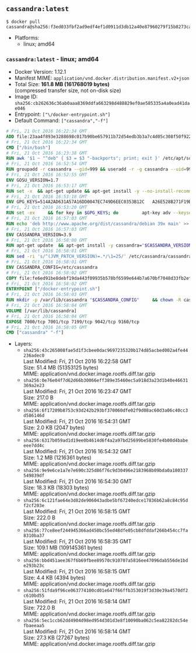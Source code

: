 ## `cassandra:latest`

```console
$ docker pull cassandra@sha256:f3ed033fbf2ad9edf4ef1d0911d3db12a40e87960279f15b8273ca551dd8fdcd
```

-	Platforms:
	-	linux; amd64

### `cassandra:latest` - linux; amd64

-	Docker Version: 1.12.1
-	Manifest MIME: `application/vnd.docker.distribution.manifest.v2+json`
-	Total Size: **161.8 MB (161768019 bytes)**  
	(compressed transfer size, not on-disk size)
-	Image ID: `sha256:cb262636c36ab0aaa8369ddfa663298d488829ef0ae585335a4a0ead41dae046`
-	Entrypoint: `["\/docker-entrypoint.sh"]`
-	Default Command: `["cassandra","-f"]`

```dockerfile
# Fri, 21 Oct 2016 16:22:34 GMT
ADD file:23aa4f893e3288698c017b90be657911b72d54edb3b3a7c4d05c308f50f9228f in / 
# Fri, 21 Oct 2016 16:22:34 GMT
CMD ["/bin/bash"]
# Fri, 21 Oct 2016 16:23:38 GMT
RUN awk '$1 ~ "^deb" { $3 = $3 "-backports"; print; exit }' /etc/apt/sources.list > /etc/apt/sources.list.d/backports.list
# Fri, 21 Oct 2016 16:52:54 GMT
RUN groupadd -r cassandra --gid=999 && useradd -r -g cassandra --uid=999 cassandra
# Fri, 21 Oct 2016 16:52:55 GMT
ENV GOSU_VERSION=1.7
# Fri, 21 Oct 2016 16:53:17 GMT
RUN set -x 	&& apt-get update && apt-get install -y --no-install-recommends ca-certificates wget && rm -rf /var/lib/apt/lists/* 	&& wget -O /usr/local/bin/gosu "https://github.com/tianon/gosu/releases/download/$GOSU_VERSION/gosu-$(dpkg --print-architecture)" 	&& wget -O /usr/local/bin/gosu.asc "https://github.com/tianon/gosu/releases/download/$GOSU_VERSION/gosu-$(dpkg --print-architecture).asc" 	&& export GNUPGHOME="$(mktemp -d)" 	&& gpg --keyserver ha.pool.sks-keyservers.net --recv-keys B42F6819007F00F88E364FD4036A9C25BF357DD4 	&& gpg --batch --verify /usr/local/bin/gosu.asc /usr/local/bin/gosu 	&& rm -r "$GNUPGHOME" /usr/local/bin/gosu.asc 	&& chmod +x /usr/local/bin/gosu 	&& gosu nobody true 	&& apt-get purge -y --auto-remove ca-certificates wget
# Fri, 21 Oct 2016 16:53:18 GMT
ENV GPG_KEYS=514A2AD631A57A16DD0047EC749D6EEC0353B12C 	A26E528B271F19B9E5D8E19EA278B781FE4B2BDA
# Fri, 21 Oct 2016 16:53:20 GMT
RUN set -ex 	&& for key in $GPG_KEYS; do 		apt-key adv --keyserver ha.pool.sks-keyservers.net --recv-keys "$key"; 	done
# Fri, 21 Oct 2016 16:57:03 GMT
RUN echo 'deb http://www.apache.org/dist/cassandra/debian 39x main' >> /etc/apt/sources.list.d/cassandra.list
# Fri, 21 Oct 2016 16:57:03 GMT
ENV CASSANDRA_VERSION=3.9
# Fri, 21 Oct 2016 16:58:00 GMT
RUN apt-get update 	&& apt-get install -y cassandra="$CASSANDRA_VERSION" 	&& rm -rf /var/lib/apt/lists/*
# Fri, 21 Oct 2016 16:58:01 GMT
RUN sed -ri 's/^(JVM_PATCH_VERSION)=.*/\1=25/' /etc/cassandra/cassandra-env.sh
# Fri, 21 Oct 2016 16:58:01 GMT
ENV CASSANDRA_CONFIG=/etc/cassandra
# Fri, 21 Oct 2016 16:58:02 GMT
COPY file:fe6ed91be8debf19da443f09935b578bf6599e644b7a670bf7048d33fb2efa9e in /docker-entrypoint.sh 
# Fri, 21 Oct 2016 16:58:02 GMT
ENTRYPOINT ["/docker-entrypoint.sh"]
# Fri, 21 Oct 2016 16:58:03 GMT
RUN mkdir -p /var/lib/cassandra "$CASSANDRA_CONFIG" 	&& chown -R cassandra:cassandra /var/lib/cassandra "$CASSANDRA_CONFIG" 	&& chmod 777 /var/lib/cassandra "$CASSANDRA_CONFIG"
# Fri, 21 Oct 2016 16:58:04 GMT
VOLUME [/var/lib/cassandra]
# Fri, 21 Oct 2016 16:58:04 GMT
EXPOSE 7000/tcp 7001/tcp 7199/tcp 9042/tcp 9160/tcp
# Fri, 21 Oct 2016 16:58:05 GMT
CMD ["cassandra" "-f"]
```

-	Layers:
	-	`sha256:43c265008fae5d1f3cbee0dac9697235320b174d85acbed002a4fe44236adec0`  
		Last Modified: Fri, 21 Oct 2016 16:22:58 GMT  
		Size: 51.4 MB (51353125 bytes)  
		MIME: application/vnd.docker.image.rootfs.diff.tar.gzip
	-	`sha256:0e76e04f7d62d66b30066eff389e35460ec5a918d3a23d1b40e46631369a2e23`  
		Last Modified: Fri, 21 Oct 2016 16:23:47 GMT  
		Size: 217.0 B  
		MIME: application/vnd.docker.image.rootfs.diff.tar.gzip
	-	`sha256:6f17209b8753c93d242b293bf370060dfe02f9d08ac60d3a06c40cc3d586146d`  
		Last Modified: Fri, 21 Oct 2016 16:54:31 GMT  
		Size: 2.0 KB (2047 bytes)  
		MIME: application/vnd.docker.image.rootfs.diff.tar.gzip
	-	`sha256:6317b059ad1d19ee0b4614d6f4a2a97bd25699be5830fe4b00d4babeeee7dd4c`  
		Last Modified: Fri, 21 Oct 2016 16:54:32 GMT  
		Size: 1.2 MB (1216361 bytes)  
		MIME: application/vnd.docker.image.rootfs.diff.tar.gzip
	-	`sha256:9e9e6ce1a7e7e690c325d86f76c9d30496e2183968b09bda0a180337549839df`  
		Last Modified: Fri, 21 Oct 2016 16:54:30 GMT  
		Size: 18.3 KB (18303 bytes)  
		MIME: application/vnd.docker.image.rootfs.diff.tar.gzip
	-	`sha256:6c121fae64e3d82de906043adbe5bf67240edce17836b62a8c84c95df2cf203e`  
		Last Modified: Fri, 21 Oct 2016 16:58:15 GMT  
		Size: 222.0 B  
		MIME: application/vnd.docker.image.rootfs.diff.tar.gzip
	-	`sha256:77ce8eef244945366ad450bc55ed48dfe05cb8dfddaf266b454cc7fa8310ba37`  
		Last Modified: Fri, 21 Oct 2016 16:58:35 GMT  
		Size: 109.1 MB (109145361 bytes)  
		MIME: application/vnd.docker.image.rootfs.diff.tar.gzip
	-	`sha256:bbd451aee367f6b69fbee89570c910707a5816ee47096dab556de1bde293b23c`  
		Last Modified: Fri, 21 Oct 2016 16:58:15 GMT  
		Size: 4.4 KB (4394 bytes)  
		MIME: application/vnd.docker.image.rootfs.diff.tar.gzip
	-	`sha256:51fda9f96ce063774100cd01e647f66ffb353019f3d30e39a4570df2c610bd55`  
		Last Modified: Fri, 21 Oct 2016 16:58:14 GMT  
		Size: 722.0 B  
		MIME: application/vnd.docker.image.rootfs.diff.tar.gzip
	-	`sha256:5ec1ccb62dd4904d98ed954d301d3e8f10090ba062c5ea82282dc54efbaeeaa5`  
		Last Modified: Fri, 21 Oct 2016 16:58:14 GMT  
		Size: 27.3 KB (27267 bytes)  
		MIME: application/vnd.docker.image.rootfs.diff.tar.gzip
